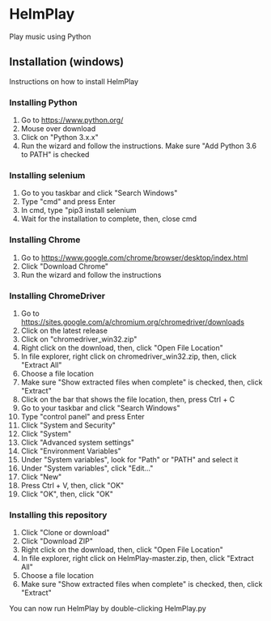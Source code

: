 # HelmPlay
Play music using Python

## Installation (windows)
Instructions on how to install HelmPlay
### Installing Python
1) Go to https://www.python.org/
2) Mouse over download
3) Click on "Python 3.x.x"
4) Run the wizard and follow the instructions. Make sure "Add Python 3.6 to PATH" is checked
### Installing selenium
1) Go to you taskbar and click "Search Windows"
2) Type "cmd" and press Enter
3) In cmd, type "pip3 install selenium
4) Wait for the installation to complete, then, close cmd
### Installing Chrome
1) Go to https://www.google.com/chrome/browser/desktop/index.html
2) Click "Download Chrome"
3) Run the wizard and follow the instructions
### Installing ChromeDriver
1) Go to https://sites.google.com/a/chromium.org/chromedriver/downloads
2) Click on the latest release
3) Click on "chromedriver_win32.zip"
4) Right click on the download, then, click "Open File Location"
5) In file explorer, right click on chromedriver_win32.zip, then, click "Extract All"
6) Choose a file location
7) Make sure "Show extracted files when complete" is checked, then, click "Extract"
8) Click on the bar that shows the file location, then, press Ctrl + C
9) Go to your taskbar and click "Search Windows"
10) Type "control panel" and press Enter
11) Click "System and Security"
12) Click "System"
13) Click "Advanced system settings"
14) Click "Environment Variables"
15) Under "System variables", look for "Path" or "PATH" and select it
16) Under "System variables", click "Edit..."
17) Click "New"
18) Press Ctrl + V, then, click "OK"
19) Click "OK", then, click "OK"
### Installing this repository
1) Click "Clone or download"
2) Click "Download ZIP"
3) Right click on the download, then, click "Open File Location"
4) In file explorer, right click on HelmPlay-master.zip, then, click "Extract All"
7) Choose a file location
8) Make sure "Show extracted files when complete" is checked, then, click "Extract"

You can now run HelmPlay by double-clicking HelmPlay.py
